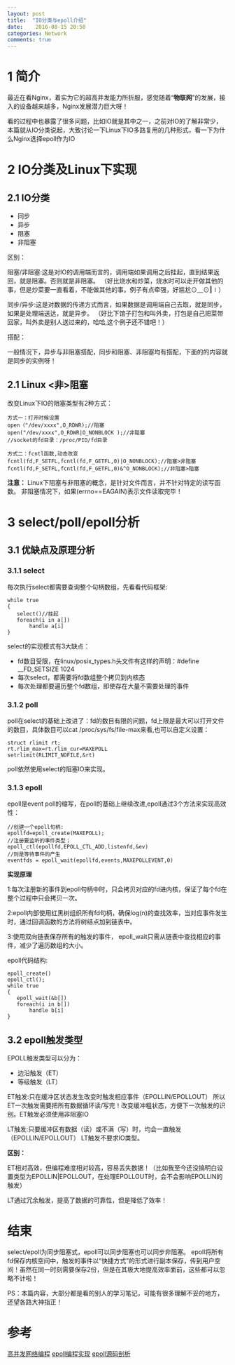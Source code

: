 ```yaml
---
layout: post
title:  "IO分类与epoll介绍"
date:    2016-08-15 20:50
categories: Network
comments: true
---
```


# 1 简介

最近在看Nginx，着实为它的超高并发能力所折服，感觉随着“**物联网**”的发展，接入的设备越来越多，Nginx发展潜力巨大呀！

看的过程中也暴露了很多问题，比如IO就是其中之一，之前对IO的了解非常少，本篇就从IO分类说起，大致讨论一下Linux下IO多路复用的几种形式，看一下为什么Nginx选择epoll作为IO  

# 2 IO分类及Linux下实现

## 2.1 IO分类

 * 同步
 * 异步
 * 阻塞
 * 非阻塞

区别：

阻塞/非阻塞:这是对IO的调用端而言的，调用端如果调用之后挂起，直到结果返回，就是阻塞。否则就是非阻塞。
（好比烧水和炒菜，烧水时可以走开做其他的事，但是炒菜要一直看着，不能做其他的事。例子有点牵强，好尴尬⊙﹏⊙‖∣）

同步/异步:这是对数据的传递方式而言，如果数据是调用端自己去取，就是同步，如果是处理端送达，就是异步。
（好比下馆子打包和叫外卖，打包是自己把菜带回家，叫外卖是别人送过来的，哈哈,这个例子还不错吧！）

搭配：

一般情况下，异步与非阻塞搭配，同步和阻塞、非阻塞均有搭配，下面的的内容就是同步的实例呀！

## 2.1 Linux <非>阻塞

改变Linux下IO的阻塞类型有2种方式：

```
方式一：打开时候设置
open（"/dev/xxxx",O_RDWR);//阻塞
open("/dev/xxxx",O_RDWR|O_NONBLOCK );//非阻塞
//socket的fd目录：/proc/PID/fd目录

方式二：fcntl函数,动态改变
fcntl(fd,F_SETFL,fcntl(fd,F_GETFL,0)|O_NONBLOCK);//阻塞>非阻塞
fcntl(fd,F_SETFL,fcntl(fd,F_GETFL,0)&^O_NONBLOCK);//非阻塞>阻塞
```
**注意：**
Linux下阻塞与非阻塞的概念，是针对文件而言，并不针对特定的读写函数。
非阻塞情况下，如果(errno==EAGAIN)表示文件读取完毕！

# 3 select/poll/epoll分析

## 3.1 优缺点及原理分析

### 3.1.1  select

每次执行select都需要查询整个句柄数组，先看看代码框架:
```
while true
{
   select()//挂起
   foreach(i in a[])
       handle a[i]
}
```
select的实现模式有3大缺点：
 
 * fd数目受限，在linux/posix_types.h头文件有这样的声明：#define __FD_SETSIZE 1024 
 * 每次select，都需要将fd数组整个拷贝到内核态
 * 每次处理都要遍历整个fd数组，即使存在大量不需要处理的事件

### 3.1.2 poll

poll在select的基础上改进了：fd的数目有限的问题，fd上限是最大可以打开文件的数目，具体数目可以cat /proc/sys/fs/file-max来看,也可以自定义设置：
```
struct rlimit rt;
rt.rlim_max=rt.rlim_cur=MAXEPOLL
setrlimit(RLIMIT_NOFILE,&rt)
```

poll依然使用select的阻塞IO来实现。

### 3.1.3 epoll

epoll是event poll的缩写，在poll的基础上继续改进,epoll通过3个方法来实现高效性：

```
//创建一个epoll句柄:
epollfd=epoll_create(MAXEPOLL);
//注册要监听的事件类型；
epoll_ctl(epollfd,EPOLL_CTL_ADD,listenfd,&ev)
//则是等待事件的产生
eventfds = epoll_wait(epollfd,events,MAXEPOLLEVENT,0)
```

**实现原理**

1:每次注册新的事件到epoll句柄中时，只会拷贝对应的fd进内核，保证了每个fd在整个过程中只会拷贝一次。

2:epoll内部使用红黑树组织所有fd句柄，确保log(n)的查找效率，当对应事件发生时，通过回调函数的方法将树结点加到链表中。

3:使用双向链表保存所有的触发的事件， epoll_wait只需从链表中查找相应的事件，减少了遍历数组的大小。

epoll代码结构:

```
epoll_create()
epoll_ctl();
while true
{
   epoll_wait(&b[])
   foreach(i in b[])
       handle b[i]
}
```

## 3.2 epoll触发类型

EPOLL触发类型可以分为：

 * 边沿触发（ET）
 * 等级触发（LT）

ET触发:只在缓冲区状态发生改变时触发相应事件（EPOLLIN/EPOLLOUT） 
所以ET一次触发需要把所有数据循环读/写完！改变缓冲粗状态，方便下一次触发的识别。ET触发必须使用非阻塞IO

LT触发:只要缓冲区有数据（读）或不满（写）时，均会一直触发（EPOLLIN/EPOLLOUT）
LT触发不要求IO类型。

**区别：**

ET相对高效，但编程难度相对较高，容易丢失数据！（比如我至今还没搞明白设置类型为EPOLLIN|EPOLLOUT，在处理EPOLLOUT时，会不会影响EPOLLIN的触发）

LT通过冗余触发，提高了数据的可靠性，但是降低了效率！

# 结束

select/epoll为同步阻塞式，epoll可以同步阻塞也可以同步非阻塞。
epoll将所有fd保存内核空间中，触发的事件以“快捷方式”的形式进行副本保存，传到用户空间！虽然在同一时刻需要保存2份，但是在其极大地提高效率面前，这些都可以忽略不计啦！

PS：本篇内容，大部分都是看的别人的学习笔记，可能有很多理解不妥的地方，还望各路大神指正！

# 参考

[高并发网络编程](http://blog.csdn.net/lxgwm2008/article/details/39202675)
[epoll编程实现](http://www.cnblogs.com/ggjucheng/archive/2012/01/17/2324974.html)
[epoll源码剖析](http://www.cnblogs.com/apprentice89/p/3234677.html)
